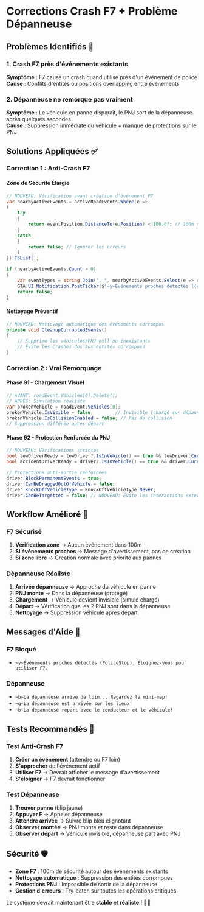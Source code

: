 # Corrections Crash F7 + Problème Dépanneuse

## Problèmes Identifiés 🐛

### 1. Crash F7 près d'événements existants
**Symptôme** : F7 cause un crash quand utilisé près d'un événement de police  
**Cause** : Conflits d'entités ou positions overlapping entre événements

### 2. Dépanneuse ne remorque pas vraiment
**Symptôme** : Le véhicule en panne disparaît, le PNJ sort de la dépanneuse après quelques secondes  
**Cause** : Suppression immédiate du véhicule + manque de protections sur le PNJ

## Solutions Appliquées ✅

### Correction 1 : Anti-Crash F7

#### Zone de Sécurité Élargie
```csharp
// NOUVEAU: Vérification avant création d'événement F7
var nearbyActiveEvents = activeRoadEvents.Where(e => 
{
    try
    {
        return eventPosition.DistanceTo(e.Position) < 100.0f; // 100m de sécurité
    }
    catch
    {
        return false; // Ignorer les erreurs
    }
}).ToList();

if (nearbyActiveEvents.Count > 0)
{
    var eventTypes = string.Join(", ", nearbyActiveEvents.Select(e => e.Type.ToString()));
    GTA.UI.Notification.PostTicker($"~y~Événements proches détectés ({eventTypes}). Éloignez-vous pour utiliser F7.", false);
    return false;
}
```

#### Nettoyage Préventif
```csharp
// NOUVEAU: Nettoyage automatique des événements corrompus
private void CleanupCorruptedEvents()
{
    // Supprime les véhicules/PNJ null ou inexistants
    // Évite les crashes dus aux entités corrompues
}
```

### Correction 2 : Vrai Remorquage

#### Phase 91 - Chargement Visuel
```csharp
// AVANT: roadEvent.Vehicles[0].Delete();
// APRÈS: Simulation réaliste
var brokenVehicle = roadEvent.Vehicles[0];
brokenVehicle.IsVisible = false;        // Invisible (chargé sur dépanneuse)
brokenVehicle.IsCollisionEnabled = false; // Pas de collision
// Suppression différée après départ
```

#### Phase 92 - Protection Renforcée du PNJ
```csharp
// NOUVEAU: Vérifications strictes
bool towDriverReady = towDriver?.IsInVehicle() == true && towDriver.CurrentVehicle == roadEvent.TowTruck;
bool accidentDriverReady = driver?.IsInVehicle() == true && driver.CurrentVehicle == roadEvent.TowTruck;

// Protections anti-sortie renforcées
driver.BlockPermanentEvents = true;
driver.CanBeDraggedOutOfVehicle = false;
driver.KnockOffVehicleType = KnockOffVehicleType.Never;
driver.CanBeTargetted = false; // NOUVEAU: Évite les interactions externes
```

## Workflow Amélioré 🔄

### F7 Sécurisé
1. **Vérification zone** → Aucun événement dans 100m
2. **Si événements proches** → Message d'avertissement, pas de création
3. **Si zone libre** → Création normale avec priorité aux pannes

### Dépanneuse Réaliste
1. **Arrivée dépanneuse** → Approche du véhicule en panne
2. **PNJ monte** → Dans la dépanneuse (protégé)
3. **Chargement** → Véhicule devient invisible (simulé chargé)
4. **Départ** → Vérification que les 2 PNJ sont dans la dépanneuse
5. **Nettoyage** → Suppression véhicule après départ

## Messages d'Aide 📢

### F7 Bloqué
- `~y~Événements proches détectés (PoliceStop). Éloignez-vous pour utiliser F7.`

### Dépanneuse
- `~b~La dépanneuse arrive de loin... Regardez la mini-map!`
- `~g~La dépanneuse est arrivée sur les lieux!`
- `~b~La dépanneuse repart avec le conducteur et le véhicule!`

## Tests Recommandés 🧪

### Test Anti-Crash F7
1. **Créer un événement** (attendre ou F7 loin)
2. **S'approcher** de l'événement actif
3. **Utiliser F7** → Devrait afficher le message d'avertissement
4. **S'éloigner** → F7 devrait fonctionner

### Test Dépanneuse
1. **Trouver panne** (blip jaune)
2. **Appuyer F** → Appeler dépanneuse
3. **Attendre arrivée** → Suivre blip bleu clignotant
4. **Observer montée** → PNJ monte et reste dans dépanneuse
5. **Observer départ** → Véhicule invisible, dépanneuse part avec PNJ

## Sécurité 🛡️

- **Zone F7** : 100m de sécurité autour des événements existants
- **Nettoyage automatique** : Suppression des entités corrompues
- **Protections PNJ** : Impossible de sortir de la dépanneuse
- **Gestion d'erreurs** : Try-catch sur toutes les opérations critiques

Le système devrait maintenant être **stable** et **réaliste** ! 🚛✨ 